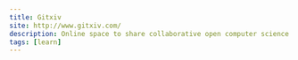```yaml
---
title: Gitxiv
site: http://www.gitxiv.com/
description: Online space to share collaborative open computer science projects.
tags: [learn]
---
```

